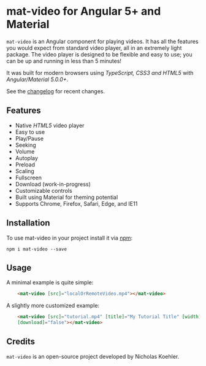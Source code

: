 # mat-video for Angular 5+ and Material

`mat-video` is an Angular component for playing videos.  It has all the features you would expect from standard video player, all in an extremely light package. The video player is designed to be flexible and easy to use; you can be up and running in less than 5 minutes!

It was built for modern browsers using _TypeScript, CSS3 and HTML5_ with _Angular/Material 5.0.0+_.

See the [changelog](https://github.com/nkoehler/mat-video/blob/master/CHANGELOG.md) for recent changes.

## Features
- Native _HTML5_ video player
- Easy to use
- Play/Pause
- Seeking
- Volume
- Autoplay
- Preload
- Scaling
- Fullscreen
- Download (work-in-progress)
- Customizable controls
- Built using Material for theming potential
- Supports Chrome, Firefox, Safari, Edge, and IE11

## Installation
To use mat-video in your project install it via [npm](https://www.npmjs.com/package/mat-video):

```
npm i mat-video --save
```

## Usage
A minimal example is quite simple:

```html
    <mat-video [src]="localOrRemoteVideo.mp4"></mat-video>
```
A slightly more customized example:

```html
    <mat-video [src]="tutorial.mp4" [title]="My Tutorial Title" [width]="400" [height]="400" [autoplay]="true" [preload]="true" [fullscreen]="true"
    [download]="false"></mat-video>
```

## Credits
`mat-video` is an open-source project developed by Nicholas Koehler.